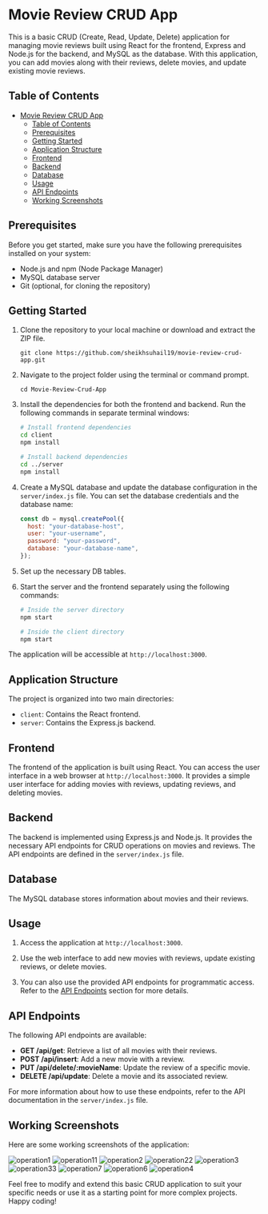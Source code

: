 # Movie Review CRUD App

This is a basic CRUD (Create, Read, Update, Delete) application for managing movie reviews built using React for the frontend, Express and Node.js for the backend, and MySQL as the database. With this application, you can add movies along with their reviews, delete movies, and update existing movie reviews.

## Table of Contents

- [Movie Review CRUD App](#movie-review-crud-app)
  - [Table of Contents](#table-of-contents)
  - [Prerequisites](#prerequisites)
  - [Getting Started](#getting-started)
  - [Application Structure](#application-structure)
  - [Frontend](#frontend)
  - [Backend](#backend)
  - [Database](#database)
  - [Usage](#usage)
  - [API Endpoints](#api-endpoints)
  - [Working Screenshots](#working-screenshots)

## Prerequisites

Before you get started, make sure you have the following prerequisites installed on your system:

- Node.js and npm (Node Package Manager)
- MySQL database server
- Git (optional, for cloning the repository)

## Getting Started

1. Clone the repository to your local machine or download and extract the ZIP file.

   ```
   git clone https://github.com/sheikhsuhail19/movie-review-crud-app.git
   ```

2. Navigate to the project folder using the terminal or command prompt.

   ```
   cd Movie-Review-Crud-App
   ```

3. Install the dependencies for both the frontend and backend. Run the following commands in separate terminal windows:

   ```bash
   # Install frontend dependencies
   cd client
   npm install

   # Install backend dependencies
   cd ../server
   npm install
   ```

4. Create a MySQL database and update the database configuration in the `server/index.js` file. You can set the database credentials and the database name:

   ```javascript
   const db = mysql.createPool({
     host: "your-database-host",
     user: "your-username",
     password: "your-password",
     database: "your-database-name",
   });
   ```

5. Set up the necessary DB tables.

6. Start the server and the frontend separately using the following commands:

   ```bash
   # Inside the server directory
   npm start

   # Inside the client directory
   npm start
   ```

The application will be accessible at `http://localhost:3000`.

## Application Structure

The project is organized into two main directories:

- `client`: Contains the React frontend.
- `server`: Contains the Express.js backend.

## Frontend

The frontend of the application is built using React. You can access the user interface in a web browser at `http://localhost:3000`. It provides a simple user interface for adding movies with reviews, updating reviews, and deleting movies.

## Backend

The backend is implemented using Express.js and Node.js. It provides the necessary API endpoints for CRUD operations on movies and reviews. The API endpoints are defined in the `server/index.js` file.

## Database

The MySQL database stores information about movies and their reviews.

## Usage

1. Access the application at `http://localhost:3000`.

2. Use the web interface to add new movies with reviews, update existing reviews, or delete movies.

3. You can also use the provided API endpoints for programmatic access. Refer to the [API Endpoints](#api-endpoints) section for more details.

## API Endpoints

The following API endpoints are available:

- **GET /api/get**: Retrieve a list of all movies with their reviews.
- **POST /api/insert**: Add a new movie with a review.
- **PUT /api/delete/:movieName**: Update the review of a specific movie.
- **DELETE /api/update**: Delete a movie and its associated review.

For more information about how to use these endpoints, refer to the API documentation in the `server/index.js` file.

## Working Screenshots

Here are some working screenshots of the application:

![operation1](https://github.com/SheikhSuhail19/Movie-Review-Crud-App/assets/70643928/28ff9c1e-e23a-4a1e-a4f8-b9fda1d95896)
![operation11](https://github.com/SheikhSuhail19/Movie-Review-Crud-App/assets/70643928/eeaa0f2c-75ee-4666-a3fa-c94eec98cb02)
![operation2](https://github.com/SheikhSuhail19/Movie-Review-Crud-App/assets/70643928/bfe8e885-e2ce-4ed6-882b-a60a03f1a3fb)
![operation22](https://github.com/SheikhSuhail19/Movie-Review-Crud-App/assets/70643928/ca4984fe-e709-41c1-98ff-f39c412884c0)
![operation3](https://github.com/SheikhSuhail19/Movie-Review-Crud-App/assets/70643928/64eef2fe-b35f-4c67-9823-e08e4013486e)
![operation33](https://github.com/SheikhSuhail19/Movie-Review-Crud-App/assets/70643928/3c86f109-4579-4272-90ee-96cbd443c8c0)
![operation7](https://github.com/SheikhSuhail19/Movie-Review-Crud-App/assets/70643928/958c2b91-6147-4049-8ebc-fb615a977cd5)
![operation6](https://github.com/SheikhSuhail19/Movie-Review-Crud-App/assets/70643928/70e294d5-3b92-4d82-92f2-30625671b805)
![operation4](https://github.com/SheikhSuhail19/Movie-Review-Crud-App/assets/70643928/9561b31d-eb60-422f-8893-90b5cc9e0daf)


Feel free to modify and extend this basic CRUD application to suit your specific needs or use it as a starting point for more complex projects. Happy coding!
